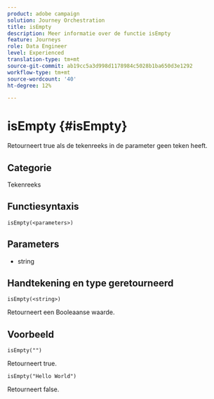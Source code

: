 ```yaml
---
product: adobe campaign
solution: Journey Orchestration
title: isEmpty
description: Meer informatie over de functie isEmpty
feature: Journeys
role: Data Engineer
level: Experienced
translation-type: tm+mt
source-git-commit: ab19cc5a3d998d1178984c5028b1ba650d3e1292
workflow-type: tm+mt
source-wordcount: '40'
ht-degree: 12%

---
```



# isEmpty {#isEmpty}

Retourneert true als de tekenreeks in de parameter geen teken heeft.

## Categorie

Tekenreeks

## Functiesyntaxis

`isEmpty(<parameters>)`

## Parameters

* string

## Handtekening en type geretourneerd

`isEmpty(<string>)`

Retourneert een Booleaanse waarde.

## Voorbeeld

`isEmpty("")`

Retourneert true.

`isEmpty("Hello World")`

Retourneert false.
